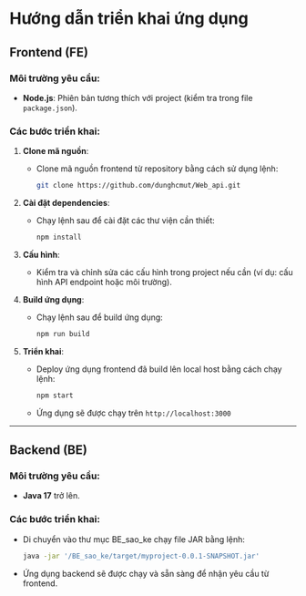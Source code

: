 # Hướng dẫn triển khai ứng dụng

## Frontend (FE)

### Môi trường yêu cầu:
- **Node.js**: Phiên bản tương thích với project (kiểm tra trong file `package.json`).

### Các bước triển khai:
1. **Clone mã nguồn**:
   - Clone mã nguồn frontend từ repository bằng cách sử dụng lệnh:
     ```bash
     git clone https://github.com/dunghcmut/Web_api.git
     ```

2. **Cài đặt dependencies**:
   - Chạy lệnh sau để cài đặt các thư viện cần thiết:
     ```bash
     npm install
     ```

3. **Cấu hình**:
   - Kiểm tra và chỉnh sửa các cấu hình trong project nếu cần (ví dụ: cấu hình API endpoint hoặc môi trường).

4. **Build ứng dụng**:
   - Chạy lệnh sau để build ứng dụng:
     ```bash
     npm run build
     ```

5. **Triển khai**:
   - Deploy ứng dụng frontend đã build lên local host bằng cách chạy lệnh:
     ```bash
     npm start
     ```

   - Ứng dụng sẽ được chạy trên `http://localhost:3000`

---

## Backend (BE)

### Môi trường yêu cầu:
- **Java 17** trở lên.

### Các bước triển khai:
   - Di chuyển vào thư mục BE_sao_ke chạy file JAR bằng lệnh:
     ```bash
     java -jar '/BE_sao_ke/target/myproject-0.0.1-SNAPSHOT.jar'
     ```

   - Ứng dụng backend sẽ được chạy và sẵn sàng để nhận yêu cầu từ frontend.

